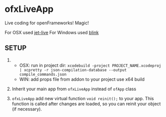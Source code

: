 # ofxLiveApp

Live coding for openFrameworks! Magic!

For OSX used [jet-live](https://github.com/ddovod/jet-live)
For Windows used [blink](https://github.com/crosire/blink)

## SETUP

1. * OSX:
run in project dir:
```xcodebuild -project PROJECT_NAME.xcodeproj | xcpretty -r json-compilation-database --output compile_commands.json```
	* WIN:
add props file from addon to your project
use x64 build

2. Inherit your main app from `ofxLiveApp` instead of `ofApp` class
3. `ofxLiveApp` add new virtual function `void reinit();` to your app. This function is called after changes are loaded, so you can reinit your object (if necessary).